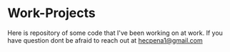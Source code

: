 # Work-Projects
Here is repository of some code that I've been working on at work. If you have question dont be afraid to reach out at hecpena1@gmail.com
